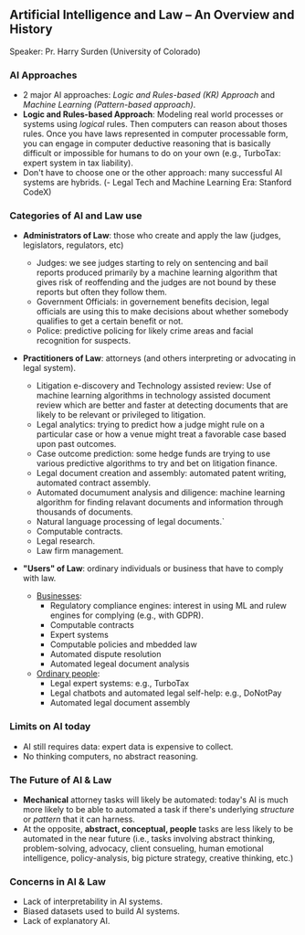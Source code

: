## Artificial Intelligence and Law – An Overview and History

Speaker: Pr. Harry Surden (University of Colorado)

### AI Approaches

- 2 major AI approaches: *Logic and Rules-based (KR) Approach* and *Machine Learning (Pattern-based approach)*.
- **Logic and Rules-based Approach**: Modeling real world processes or systems using *logical* rules. Then computers can reason about thoses rules. Once you have laws represented in computer processable form, you can engage in computer deductive reasoning that is basically difficult or impossible for humans to do on your own (e.g., TurboTax: expert system in tax liability).
- Don't have to choose one or the other approach: many successful AI systems are hybrids.
(- Legal Tech and Machine Learning Era: Stanford CodeX)


### Categories of AI and Law use

- **Administrators of Law**: those who create and apply the law (judges, legislators, regulators, etc)
  - Judges: we see judges starting to rely on sentencing and bail reports produced primarily by a machine learning algorithm that gives risk of reoffending and the judges are not bound by these reports but often they follow them.
  - Government Officials: in governement benefits decision, legal officials are using this to make decisions about whether somebody qualifies to get a certain benefit or not.
  - Police: predictive policing for likely crime areas and facial recognition for suspects.
  
- **Practitioners of Law**: attorneys (and others interpreting or advocating in legal system).
  - Litigation e-discovery and Technology assisted review: Use of machine learning algorithms in technology assisted document review which are better and faster at detecting documents that are likely to be relevant or privileged to litigation.
  - Legal analytics: trying to predict how a judge might rule on a particular case or how a venue might  treat a favorable case based upon past outcomes.
  - Case outcome prediction: some hedge funds are trying to use various predictive algorithms to try and bet on litigation finance.
  - Legal document creation and assembly: automated patent writing, automated contract assembly.
  - Automated documument analysis and diligence: machine learning algorithm for finding relavant documents and information through thousands of documents.
  - Natural language processing of legal documents.`
  - Computable contracts.
  - Legal research.
  - Law firm management.
  
- **"Users" of Law**: ordinary individuals or business that have to comply with law.
  - <ins>Businesses</ins>:
    - Regulatory compliance engines: interest in using ML and rulew engines for complying (e.g., with GDPR).
    - Computable contracts
    - Expert systems
    - Computable policies and mbedded law
    - Automated dispute resolution
    - Automated legeal document analysis
  - <ins>Ordinary people</ins>:
    - Legal expert systems: e.g., TurboTax
    - Legal chatbots and automated legal self-help: e.g., DoNotPay
    - Automated legal document assembly
    
### Limits on AI today

- AI still requires data: expert data is expensive to collect.
- No thinking computers, no abstract reasoning.


### The Future of AI & Law

- **Mechanical** attorney tasks will likely be automated: today's AI is much more likely to be able to automated a task if there's underlying *structure* or *pattern* that it can harness.
- At the opposite, **abstract, conceptual, people** tasks are less likely to be automated in the near future (i.e., tasks involving abstract thinking, problem-solving, advocacy, client consueling, human emotional intelligence, policy-analysis, big picture strategy, creative thinking, etc.)


### Concerns in AI & Law

- Lack of interpretability in AI systems.
- Biased datasets used to build AI systems.
- Lack of explanatory AI.
